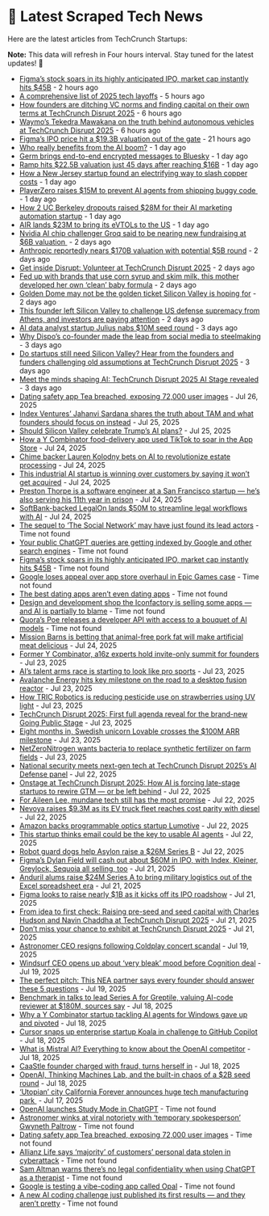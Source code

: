 
# 📰 Latest Scraped Tech News

Here are the latest articles from TechCrunch Startups:

**Note:** This data will refresh in Four hours interval. Stay tuned for the latest updates! 🔄
- [Figma’s stock soars in its highly anticipated IPO, market cap instantly hits $45B](https://techcrunch.com/2025/07/31/figmas-stock-soars-in-its-highly-anticipated-ipo-market-cap-instantly-hits-45b/) - 2 hours ago
- [A comprehensive list of 2025 tech layoffs](https://techcrunch.com/2025/07/31/tech-layoffs-2025-list/) - 5 hours ago
- [How founders are ditching VC norms and finding capital on their own terms at TechCrunch Disrupt 2025](https://techcrunch.com/2025/07/31/how-founders-are-ditching-vc-norms-and-finding-capital-on-their-own-terms-at-techcrunch-disrupt-2025/) - 6 hours ago
- [Waymo’s Tekedra Mawakana on the truth behind autonomous vehicles at TechCrunch Disrupt 2025](https://techcrunch.com/2025/07/31/waymos-tekedra-mawakana-on-the-truth-behind-autonomous-vehicles-at-techcrunch-disrupt-2025/) - 6 hours ago
- [Figma’s IPO price hit a $19.3B valuation out of the gate](https://techcrunch.com/2025/07/30/figmas-ipo-price-hit-a-19-3b-valuation-out-of-the-gate/) - 21 hours ago
- [Who really benefits from the AI boom?](https://techcrunch.com/podcast/who-really-benefits-from-the-ai-boom/) - 1 day ago
- [Germ brings end-to-end encrypted messages to Bluesky](https://techcrunch.com/2025/07/30/germ-brings-end-to-end-encrypted-messages-to-bluesky/) - 1 day ago
- [Ramp hits $22.5B valuation just 45 days after reaching $16B](https://techcrunch.com/2025/07/30/ramp-hits-22-5b-valuation-just-45-days-after-reaching-16b/) - 1 day ago
- [How a New Jersey startup found an electrifying way to slash copper costs](https://techcrunch.com/2025/07/30/how-a-new-jersey-startup-found-an-electrifying-way-to-slash-copper-costs/) - 1 day ago
- [PlayerZero raises $15M to prevent AI agents from shipping buggy code ](https://techcrunch.com/2025/07/30/playerzero-raises-15m-to-prevent-ai-agents-from-shipping-buggy-code/) - 1 day ago
- [How 2 UC Berkeley dropouts raised $28M for their AI marketing automation startup](https://techcrunch.com/2025/07/30/how-2-uc-berkeley-dropouts-raised-28m-for-their-ai-marketing-automation-startup/) - 1 day ago
- [AIR lands $23M to bring its eVTOLs to the US](https://techcrunch.com/2025/07/30/air-secures-23m-to-boost-u-s-expansion-and-evtol-innovation/) - 1 day ago
- [Nvidia AI chip challenger Groq said to be nearing new fundraising at $6B valuation ](https://techcrunch.com/2025/07/29/nvidia-ai-chip-challenger-groq-said-to-be-nearing-new-fundraising-at-6b-valuation/) - 2 days ago
- [Anthropic reportedly nears $170B valuation with potential $5B round](https://techcrunch.com/2025/07/29/anthropic-reportedly-nears-170b-valuation-with-potential-5b-round/) - 2 days ago
- [Get inside Disrupt: Volunteer at TechCrunch Disrupt 2025](https://techcrunch.com/2025/07/29/get-inside-disrupt-volunteer-at-techcrunch-disrupt-2025/) - 2 days ago
- [Fed up with brands that use corn syrup and skim milk, this mother developed her own ‘clean’ baby formula](https://techcrunch.com/2025/07/29/fed-up-with-brands-that-use-corn-syrup-and-skim-milk-this-mother-developed-her-own-clean-baby-formula/) - 2 days ago
- [Golden Dome may not be the golden ticket Silicon Valley is hoping for](https://techcrunch.com/2025/07/29/golden-dome-may-not-be-the-golden-ticket-silicon-valley-is-hoping-for/) - 2 days ago
- [This founder left Silicon Valley to challenge US defense supremacy from Athens, and investors are paying attention](https://techcrunch.com/2025/07/29/this-founder-left-silicon-valley-to-challenge-u-s-defense-supremacy-from-athens-and-investors-are-paying-attention/) - 2 days ago
- [AI data analyst startup Julius nabs $10M seed round](https://techcrunch.com/2025/07/28/ai-data-analyst-startup-julius-nabs-10m-seed-round/) - 3 days ago
- [Why Dispo’s co-founder made the leap from social media to steelmaking](https://techcrunch.com/2025/07/28/why-dispos-co-founder-made-the-leap-from-social-media-to-steelmaking/) - 3 days ago
- [Do startups still need Silicon Valley? Hear from the founders and funders challenging old assumptions at TechCrunch Disrupt 2025](https://techcrunch.com/2025/07/28/do-startups-still-need-silicon-valley-hear-from-the-founders-and-funders-challenging-old-assumptions-at-techcrunch-disrupt-2025/) - 3 days ago
- [Meet the minds shaping AI: TechCrunch Disrupt 2025 AI Stage revealed](https://techcrunch.com/2025/07/28/meet-the-minds-shaping-ai-techcrunch-disrupt-2025-ai-stage-revealed/) - 3 days ago
- [Dating safety app Tea breached, exposing 72,000 user images](https://techcrunch.com/2025/07/26/dating-safety-app-tea-breached-exposing-72000-user-images/) - Jul 26, 2025
- [Index Ventures’ Jahanvi Sardana shares the truth about TAM and what founders should focus on instead](https://techcrunch.com/2025/07/25/index-ventures-jahanvi-sardana-shares-the-truth-about-tam-and-what-founders-should-focus-on-instead/) - Jul 25, 2025
- [Should Silicon Valley celebrate Trump’s AI plans?](https://techcrunch.com/podcast/should-silicon-valley-celebrate-trumps-ai-plans/) - Jul 25, 2025
- [How a Y Combinator food-delivery app used TikTok to soar in the App Store](https://techcrunch.com/2025/07/24/how-a-y-combinator-food-delivery-app-used-tiktok-to-soar-in-the-app-store/) - Jul 24, 2025
- [Chime backer Lauren Kolodny bets on AI to revolutionize estate processing](https://techcrunch.com/2025/07/24/chime-backer-lauren-kolodny-bets-on-ai-to-revolutionize-estate-processing/) - Jul 24, 2025
- [This industrial AI startup is winning over customers by saying it won’t get acquired](https://techcrunch.com/2025/07/24/this-industrial-ai-startup-is-winning-over-customers-by-saying-it-wont-get-acquired/) - Jul 24, 2025
- [Preston Thorpe is a software engineer at a San Francisco startup — he’s also serving his 11th year in prison](https://techcrunch.com/2025/07/24/preston-thorpe-is-a-software-engineer-at-a-san-francisco-startup-hes-also-serving-his-11th-year-in-prison/) - Jul 24, 2025
- [SoftBank-backed LegalOn lands $50M to streamline legal workflows with AI](https://techcrunch.com/2025/07/24/softbank-backed-legalon-fuels-ai-for-in-house-legal-team-with-50m-series-e/) - Jul 24, 2025
- [The sequel to ‘The Social Network’ may have just found its lead actors](https://techcrunch.com/2025/07/31/the-sequel-to-the-social-network-may-have-just-found-its-lead-actors/) - Time not found
- [Your public ChatGPT queries are getting indexed by Google and other search engines](https://techcrunch.com/2025/07/31/your-public-chatgpt-queries-are-getting-indexed-by-google-and-other-search-engines/) - Time not found
- [Figma’s stock soars in its highly anticipated IPO, market cap instantly hits $45B](https://techcrunch.com/2025/07/31/figmas-stock-soars-in-its-highly-anticipated-ipo-market-cap-instantly-hits-45b/) - Time not found
- [Google loses appeal over app store overhaul in Epic Games case](https://techcrunch.com/2025/07/31/google-loses-appeal-over-app-store-overhaul-in-epic-games-case/) - Time not found
- [The best dating apps aren’t even dating apps](https://techcrunch.com/2025/07/31/the-best-dating-apps-arent-even-dating-apps/) - Time not found
- [Design and development shop the Iconfactory is selling some apps — and AI is partially to blame](https://techcrunch.com/2025/07/31/design-and-development-shop-the-iconfactory-is-selling-some-apps-and-ai-is-partially-to-blame/) - Time not found
- [Quora’s Poe releases a developer API with access to a bouquet of AI models](https://techcrunch.com/2025/07/31/quoras-poe-is-releasing-an-api-for-developers-to-easily-access-a-boquet-of-models/) - Time not found
- [Mission Barns is betting that animal-free pork fat will make artificial meat delicious](https://techcrunch.com/2025/07/24/mission-barns-is-betting-that-animal-free-pork-fat-will-make-artificial-meat-delicious/) - Jul 24, 2025
- [Former Y Combinator, a16z experts hold invite-only summit for founders](https://techcrunch.com/2025/07/23/former-y-combinator-a16z-experts-hold-invite-only-summit-for-founders/) - Jul 23, 2025
- [AI’s talent arms race is starting to look like pro sports](https://techcrunch.com/podcast/ais-talent-arms-race-is-starting-to-look-like-pro-sports/) - Jul 23, 2025
- [Avalanche Energy hits key milestone on the road to a desktop fusion reactor](https://techcrunch.com/2025/07/23/avalanche-energy-hits-key-milestone-on-the-road-to-a-desktop-fusion-reactor/) - Jul 23, 2025
- [How TRIC Robotics is reducing pesticide use on strawberries using UV light](https://techcrunch.com/2025/07/23/how-tric-robotics-is-reducing-pesticide-use-on-strawberries-using-uv-light/) - Jul 23, 2025
- [TechCrunch Disrupt 2025: First full agenda reveal for the brand-new Going Public Stage](https://techcrunch.com/2025/07/23/techcrunch-disrupt-2025-first-full-agenda-reveal-for-the-brand-new-going-public-stage/) - Jul 23, 2025
- [Eight months in, Swedish unicorn Lovable crosses the $100M ARR milestone](https://techcrunch.com/2025/07/23/eight-months-in-swedish-unicorn-lovable-crosses-the-100m-arr-milestone/) - Jul 23, 2025
- [NetZeroNitrogen wants bacteria to replace synthetic fertilizer on farm fields](https://techcrunch.com/2025/07/23/netzeronitrogen-wants-bacteria-to-replace-synthetic-fertilizer-on-farm-fields/) - Jul 23, 2025
- [National security meets next-gen tech at TechCrunch Disrupt 2025’s AI Defense panel](https://techcrunch.com/2025/07/22/national-security-meets-next-gen-tech-at-techcrunch-disrupt-2025s-ai-defense-panel/) - Jul 22, 2025
- [Onstage at TechCrunch Disrupt 2025: How AI is forcing late-stage startups to rewire GTM — or be left behind](https://techcrunch.com/2025/07/22/on-stage-at-techcrunch-disrupt-2025-how-ai-is-forcing-late-stage-startups-to-rewire-gtm-or-be-left-behind/) - Jul 22, 2025
- [For Aileen Lee, mundane tech still has the most promise](https://techcrunch.com/podcast/for-aileen-lee-mundane-tech-is-still-has-the-most-promise/) - Jul 22, 2025
- [Nevoya raises $9.3M as its EV truck fleet reaches cost parity with diesel](https://techcrunch.com/2025/07/22/nevoya-raises-9-3m-seed-round-as-its-ev-truck-fleet-reaches-cost-parity-with-diesel/) - Jul 22, 2025
- [Amazon backs programmable optics startup Lumotive](https://techcrunch.com/2025/07/22/amazon-backs-programmable-optics-startup-lumotive/) - Jul 22, 2025
- [This startup thinks email could be the key to usable AI agents](https://techcrunch.com/2025/07/22/this-startup-thinks-email-could-be-the-key-to-usable-ai-agents/) - Jul 22, 2025
- [Robot guard dogs help Asylon raise a $26M Series B](https://techcrunch.com/2025/07/22/robot-guard-dogs-help-asylon-raise-a-26m-series-b/) - Jul 22, 2025
- [Figma’s Dylan Field will cash out about $60M in IPO, with Index, Kleiner, Greylock, Sequoia all selling, too](https://techcrunch.com/2025/07/21/figmas-dylan-field-will-cash-out-about-60m-in-ipo-with-index-kleiner-greylock-sequoia-all-selling-too/) - Jul 21, 2025
- [Anduril alums raise $24M Series A to bring military logistics out of the Excel spreadsheet era](https://techcrunch.com/2025/07/21/anduril-alums-raise-24m-series-a-to-bring-military-logistics-out-of-the-excel-spreadsheet-era/) - Jul 21, 2025
- [Figma looks to raise nearly $1B as it kicks off its IPO roadshow](https://techcrunch.com/2025/07/21/figma-looks-to-raise-nearly-1-billion-as-it-kicks-off-its-ipo-roadshow/) - Jul 21, 2025
- [From idea to first check: Raising pre-seed and seed capital with Charles Hudson and Navin Chaddha at TechCrunch Disrupt 2025](https://techcrunch.com/2025/07/21/from-idea-to-first-check-raising-pre-seed-and-seed-capital-at-techcrunch-disrupt-2025/) - Jul 21, 2025
- [Don’t miss your chance to exhibit at TechCrunch Disrupt 2025](https://techcrunch.com/2025/07/21/dont-miss-your-chance-to-exhibit-at-techcrunch-disrupt-2025/) - Jul 21, 2025
- [Astronomer CEO resigns following Coldplay concert scandal](https://techcrunch.com/2025/07/19/astronomer-ceo-resigns-following-coldplay-concert-scandal/) - Jul 19, 2025
- [Windsurf CEO opens up about ‘very bleak’ mood before Cognition deal](https://techcrunch.com/2025/07/19/windsurf-ceo-opens-up-about-very-bleak-mood-before-cognition-deal/) - Jul 19, 2025
- [The perfect pitch: This NEA partner says every founder should answer these 5 questions](https://techcrunch.com/2025/07/19/the-perfect-pitch-this-nea-partner-says-every-founder-should-answer-these-5-questions/) - Jul 19, 2025
- [Benchmark in talks to lead Series A for Greptile, valuing AI-code reviewer at $180M, sources say](https://techcrunch.com/2025/07/18/benchmark-in-talks-to-lead-series-a-for-greptile-valuing-ai-code-reviewer-at-180m-sources-say/) - Jul 18, 2025
- [Why a Y Combinator startup tackling AI agents for Windows gave up and pivoted](https://techcrunch.com/2025/07/18/why-a-y-combinator-startup-tackling-ai-agents-for-windows-gave-up-and-pivoted/) - Jul 18, 2025
- [Cursor snaps up enterprise startup Koala in challenge to GitHub Copilot](https://techcrunch.com/2025/07/18/cursor-snaps-up-enterprise-startup-koala-in-challenge-to-github-copilot/) - Jul 18, 2025
- [What is Mistral AI? Everything to know about the OpenAI competitor](https://techcrunch.com/2025/07/18/what-is-mistral-ai-everything-to-know-about-the-openai-competitor/) - Jul 18, 2025
- [CaaStle founder charged with fraud, turns herself in](https://techcrunch.com/2025/07/18/caastle-founder-charged-with-fraud-turns-herself-in/) - Jul 18, 2025
- [OpenAI, Thinking Machines Lab, and the built-in chaos of a $2B seed round](https://techcrunch.com/podcast/openai-thinking-machines-lab-and-the-built-in-chaos-of-a-2b-seed-round/) - Jul 18, 2025
- [‘Utopian’ city California Forever announces huge tech manufacturing park ](https://techcrunch.com/2025/07/17/utopian-city-california-forever-announces-huge-tech-manufacturing-park/) - Jul 17, 2025
- [OpenAI launches Study Mode in ChatGPT](https://techcrunch.com/2025/07/29/openai-launches-study-mode-in-chatgpt/) - Time not found
- [Astronomer winks at viral notoriety with ‘temporary spokesperson’ Gwyneth Paltrow](https://techcrunch.com/2025/07/26/astronomer-winks-at-viral-notoriety-with-temporary-spokesperson-gwyneth-paltrow/) - Time not found
- [Dating safety app Tea breached, exposing 72,000 user images](https://techcrunch.com/2025/07/26/dating-safety-app-tea-breached-exposing-72000-user-images/) - Time not found
- [Allianz Life says ‘majority’ of customers’ personal data stolen in cyberattack](https://techcrunch.com/2025/07/26/allianz-life-says-majority-of-customers-personal-data-stolen-in-cyberattack/) - Time not found
- [Sam Altman warns there’s no legal confidentiality when using ChatGPT as a therapist](https://techcrunch.com/2025/07/25/sam-altman-warns-theres-no-legal-confidentiality-when-using-chatgpt-as-a-therapist/) - Time not found
- [Google is testing a vibe-coding app called Opal](https://techcrunch.com/2025/07/25/google-is-testing-a-vibe-coding-app-called-opal/) - Time not found
- [A new AI coding challenge just published its first results — and they aren’t pretty](https://techcrunch.com/2025/07/23/a-new-ai-coding-challenge-just-published-its-first-results-and-they-arent-pretty/) - Time not found